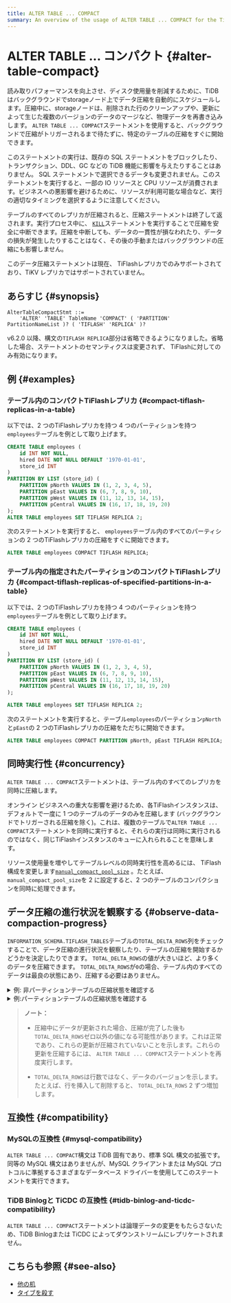```yaml
---
title: ALTER TABLE ... COMPACT
summary: An overview of the usage of ALTER TABLE ... COMPACT for the TiDB database.
---
```


# ALTER TABLE ... コンパクト {#alter-table-compact}

読み取りパフォーマンスを向上させ、ディスク使用量を削減するために、TiDB はバックグラウンドでstorageノード上でデータ圧縮を自動的にスケジュールします。圧縮中に、storageノードは、削除された行のクリーンアップや、更新によって生じた複数のバージョンのデータのマージなど、物理データを再書き込みします。 `ALTER TABLE ... COMPACT`ステートメントを使用すると、バックグラウンドで圧縮がトリガーされるまで待たずに、特定のテーブルの圧縮をすぐに開始できます。

このステートメントの実行は、既存の SQL ステートメントをブロックしたり、トランザクション、DDL、GC などの TiDB 機能に影響を与えたりすることはありません。 SQL ステートメントで選択できるデータも変更されません。このステートメントを実行すると、一部の IO リソースと CPU リソースが消費されます。ビジネスへの悪影響を避けるために、リソースが利用可能な場合など、実行の適切なタイミングを選択するように注意してください。

テーブルのすべてのレプリカが圧縮されると、圧縮ステートメントは終了して返されます。実行プロセス中に、 [`KILL`](/sql-statements/sql-statement-kill.md)ステートメントを実行することで圧縮を安全に中断できます。圧縮を中断しても、データの一貫性が損なわれたり、データの損失が発生したりすることはなく、その後の手動またはバックグラウンドの圧縮にも影響しません。

このデータ圧縮ステートメントは現在、 TiFlashレプリカでのみサポートされており、TiKV レプリカではサポートされていません。

## あらすじ {#synopsis}

```ebnf+diagram
AlterTableCompactStmt ::=
    'ALTER' 'TABLE' TableName 'COMPACT' ( 'PARTITION' PartitionNameList )? ( 'TIFLASH' 'REPLICA' )?
```

v6.2.0 以降、構文の`TIFLASH REPLICA`部分は省略できるようになりました。省略した場合、ステートメントのセマンティクスは変更されず、 TiFlashに対してのみ有効になります。

## 例 {#examples}

### テーブル内のコンパクトTiFlashレプリカ {#compact-tiflash-replicas-in-a-table}

以下では、2 つのTiFlashレプリカを持つ 4 つのパーティションを持つ`employees`テーブルを例として取り上げます。

```sql
CREATE TABLE employees (
    id INT NOT NULL,
    hired DATE NOT NULL DEFAULT '1970-01-01',
    store_id INT
)
PARTITION BY LIST (store_id) (
    PARTITION pNorth VALUES IN (1, 2, 3, 4, 5),
    PARTITION pEast VALUES IN (6, 7, 8, 9, 10),
    PARTITION pWest VALUES IN (11, 12, 13, 14, 15),
    PARTITION pCentral VALUES IN (16, 17, 18, 19, 20)
);
ALTER TABLE employees SET TIFLASH REPLICA 2;
```

次のステートメントを実行すると、 `employees`テーブル内のすべてのパーティションの 2 つのTiFlashレプリカの圧縮をすぐに開始できます。


```sql
ALTER TABLE employees COMPACT TIFLASH REPLICA;
```

### テーブル内の指定されたパーティションのコンパクトTiFlashレプリカ {#compact-tiflash-replicas-of-specified-partitions-in-a-table}

以下では、2 つのTiFlashレプリカを持つ 4 つのパーティションを持つ`employees`テーブルを例として取り上げます。

```sql
CREATE TABLE employees (
    id INT NOT NULL,
    hired DATE NOT NULL DEFAULT '1970-01-01',
    store_id INT
)
PARTITION BY LIST (store_id) (
    PARTITION pNorth VALUES IN (1, 2, 3, 4, 5),
    PARTITION pEast VALUES IN (6, 7, 8, 9, 10),
    PARTITION pWest VALUES IN (11, 12, 13, 14, 15),
    PARTITION pCentral VALUES IN (16, 17, 18, 19, 20)
);

ALTER TABLE employees SET TIFLASH REPLICA 2;
```

次のステートメントを実行すると、テーブル`employees`のパーティション`pNorth`と`pEast`の 2 つのTiFlashレプリカの圧縮をただちに開始できます。

```sql
ALTER TABLE employees COMPACT PARTITION pNorth, pEast TIFLASH REPLICA;
```

## 同時実行性 {#concurrency}

`ALTER TABLE ... COMPACT`ステートメントは、テーブル内のすべてのレプリカを同時に圧縮します。

オンライン ビジネスへの重大な影響を避けるため、各TiFlashインスタンスは、デフォルトで一度に 1 つのテーブルのデータのみを圧縮します (バックグラウンドでトリガーされる圧縮を除く)。これは、複数のテーブルで`ALTER TABLE ... COMPACT`ステートメントを同時に実行すると、それらの実行は同時に実行されるのではなく、同じTiFlashインスタンスのキューに入れられることを意味します。

<CustomContent platform="tidb">

リソース使用量を増やしてテーブルレベルの同時実行性を高めるには、 TiFlash構成を変更します[`manual_compact_pool_size`](/tiflash/tiflash-configuration.md) 。たとえば、 `manual_compact_pool_size`を 2 に設定すると、2 つのテーブルのコンパクションを同時に処理できます。

</CustomContent>

## データ圧縮の進行状況を観察する {#observe-data-compaction-progress}

`INFORMATION_SCHEMA.TIFLASH_TABLES`テーブルの`TOTAL_DELTA_ROWS`列をチェックすることで、データ圧縮の進行状況を観察したり、テーブルの圧縮を開始するかどうかを決定したりできます。 `TOTAL_DELTA_ROWS`の値が大きいほど、より多くのデータを圧縮できます。 `TOTAL_DELTA_ROWS`が`0`の場合、テーブル内のすべてのデータは最良の状態にあり、圧縮する必要はありません。

<details><summary>例: 非パーティションテーブルの圧縮状態を確認する</summary>

```sql
USE test;

CREATE TABLE foo(id INT);

ALTER TABLE foo SET TIFLASH REPLICA 1;

SELECT TOTAL_DELTA_ROWS, TOTAL_STABLE_ROWS FROM INFORMATION_SCHEMA.TIFLASH_TABLES
    WHERE IS_TOMBSTONE = 0 AND
    `TIDB_DATABASE` = "test" AND `TIDB_TABLE` = "foo";
+------------------+-------------------+
| TOTAL_DELTA_ROWS | TOTAL_STABLE_ROWS |
+------------------+-------------------+
|                0 |                 0 |
+------------------+-------------------+

INSERT INTO foo VALUES (1), (3), (7);

SELECT TOTAL_DELTA_ROWS, TOTAL_STABLE_ROWS FROM INFORMATION_SCHEMA.TIFLASH_TABLES
    WHERE IS_TOMBSTONE = 0 AND
    `TIDB_DATABASE` = "test" AND `TIDB_TABLE` = "foo";
+------------------+-------------------+
| TOTAL_DELTA_ROWS | TOTAL_STABLE_ROWS |
+------------------+-------------------+
|                3 |                 0 |
+------------------+-------------------+
-- Newly written data can be compacted

ALTER TABLE foo COMPACT TIFLASH REPLICA;

SELECT TOTAL_DELTA_ROWS, TOTAL_STABLE_ROWS FROM INFORMATION_SCHEMA.TIFLASH_TABLES
    WHERE IS_TOMBSTONE = 0 AND
    `TIDB_DATABASE` = "test" AND `TIDB_TABLE` = "foo";
+------------------+-------------------+
| TOTAL_DELTA_ROWS | TOTAL_STABLE_ROWS |
+------------------+-------------------+
|                0 |                 3 |
+------------------+-------------------+
-- All data is in the best state and no compaction is needed
```

</details>

<details><summary>例:パーティションテーブルの圧縮状態を確認する</summary>

```sql
USE test;

CREATE TABLE employees
    (id INT NOT NULL, store_id INT)
    PARTITION BY LIST (store_id) (
        PARTITION pNorth VALUES IN (1, 2, 3, 4, 5),
        PARTITION pEast VALUES IN (6, 7, 8, 9, 10),
        PARTITION pWest VALUES IN (11, 12, 13, 14, 15),
        PARTITION pCentral VALUES IN (16, 17, 18, 19, 20)
    );

ALTER TABLE employees SET TIFLASH REPLICA 1;

INSERT INTO employees VALUES (1, 1), (6, 6), (10, 10);

SELECT PARTITION_NAME, TOTAL_DELTA_ROWS, TOTAL_STABLE_ROWS
    FROM INFORMATION_SCHEMA.TIFLASH_TABLES t, INFORMATION_SCHEMA.PARTITIONS p
    WHERE t.IS_TOMBSTONE = 0 AND t.TABLE_ID = p.TIDB_PARTITION_ID AND
    p.TABLE_SCHEMA = "test" AND p.TABLE_NAME = "employees";
+----------------+------------------+-------------------+
| PARTITION_NAME | TOTAL_DELTA_ROWS | TOTAL_STABLE_ROWS |
+----------------+------------------+-------------------+
| pNorth         |                1 |                 0 |
| pEast          |                2 |                 0 |
| pWest          |                0 |                 0 |
| pCentral       |                0 |                 0 |
+----------------+------------------+-------------------+
-- Some partitions can be compacted

ALTER TABLE employees COMPACT TIFLASH REPLICA;

SELECT PARTITION_NAME, TOTAL_DELTA_ROWS, TOTAL_STABLE_ROWS
    FROM INFORMATION_SCHEMA.TIFLASH_TABLES t, INFORMATION_SCHEMA.PARTITIONS p
    WHERE t.IS_TOMBSTONE = 0 AND t.TABLE_ID = p.TIDB_PARTITION_ID AND
    p.TABLE_SCHEMA = "test" AND p.TABLE_NAME = "employees";
+----------------+------------------+-------------------+
| PARTITION_NAME | TOTAL_DELTA_ROWS | TOTAL_STABLE_ROWS |
+----------------+------------------+-------------------+
| pNorth         |                0 |                 1 |
| pEast          |                0 |                 2 |
| pWest          |                0 |                 0 |
| pCentral       |                0 |                 0 |
+----------------+------------------+-------------------+
-- Data in all partitions is in the best state and no compaction is needed
```

</details>

> **ノート：**
>
> -   圧縮中にデータが更新された場合、圧縮が完了した後も`TOTAL_DELTA_ROWS`ゼロ以外の値になる可能性があります。これは正常であり、これらの更新が圧縮されていないことを示します。これらの更新を圧縮するには、 `ALTER TABLE ... COMPACT`ステートメントを再度実行します。
>
> -   `TOTAL_DELTA_ROWS`は行数ではなく、データのバージョンを示します。たとえば、行を挿入して削除すると、 `TOTAL_DELTA_ROWS` 2 ずつ増加します。

## 互換性 {#compatibility}

### MySQLの互換性 {#mysql-compatibility}

`ALTER TABLE ... COMPACT`構文は TiDB 固有であり、標準 SQL 構文の拡張です。同等の MySQL 構文はありませんが、MySQL クライアントまたは MySQL プロトコルに準拠するさまざまなデータベース ドライバーを使用してこのステートメントを実行できます。

### TiDB Binlogと TiCDC の互換性 {#tidb-binlog-and-ticdc-compatibility}

`ALTER TABLE ... COMPACT`ステートメントは論理データの変更をもたらさないため、TiDB Binlogまたは TiCDC によってダウンストリームにレプリケートされません。

## こちらも参照 {#see-also}

-   [他の机](/sql-statements/sql-statement-alter-table.md)
-   [タイブを殺す](/sql-statements/sql-statement-kill.md)
